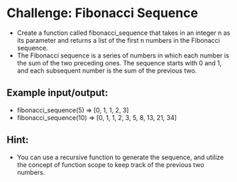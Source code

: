 # Challenge: Fibonacci Sequence
- Create a function called fibonacci_sequence that takes in an integer n as its parameter and returns a list of the first n numbers in the Fibonacci sequence.
- The Fibonacci sequence is a series of numbers in which each number is the sum of the two preceding ones. The sequence starts with 0 and 1, and each subsequent number is the sum of the previous two.
## Example input/output:
- fibonacci_sequence(5) => [0, 1, 1, 2, 3]
- fibonacci_sequence(10) => [0, 1, 1, 2, 3, 5, 8, 13, 21, 34]
## Hint:
 - You can use a recursive function to generate the sequence, and utilize the concept of function scope to keep track of the previous two numbers.